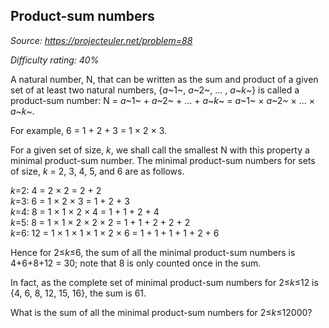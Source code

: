 Product-sum numbers
-------------------

*Source: https://projecteuler.net/problem=88*


*Difficulty rating: 40%*

A natural number, N, that can be written as the sum and product of a
given set of at least two natural numbers, {*a*~1~, *a*~2~, ... ,
*a*~*k*~} is called a product-sum number: N = *a*~1~ + *a*~2~ + ... +
*a*~*k*~ = *a*~1~ × *a*~2~ × ... × *a*~*k*~.

For example, 6 = 1 + 2 + 3 = 1 × 2 × 3.

For a given set of size, *k*, we shall call the smallest N with this
property a minimal product-sum number. The minimal product-sum numbers
for sets of size, *k* = 2, 3, 4, 5, and 6 are as follows.

*k*=2: 4 = 2 × 2 = 2 + 2\
*k*=3: 6 = 1 × 2 × 3 = 1 + 2 + 3\
*k*=4: 8 = 1 × 1 × 2 × 4 = 1 + 1 + 2 + 4\
*k*=5: 8 = 1 × 1 × 2 × 2 × 2 = 1 + 1 + 2 + 2 + 2\
*k*=6: 12 = 1 × 1 × 1 × 1 × 2 × 6 = 1 + 1 + 1 + 1 + 2 + 6

Hence for 2≤*k*≤6, the sum of all the minimal product-sum numbers is
4+6+8+12 = 30; note that 8 is only counted once in the sum.

In fact, as the complete set of minimal product-sum numbers for 2≤*k*≤12
is {4, 6, 8, 12, 15, 16}, the sum is 61.

What is the sum of all the minimal product-sum numbers for 2≤*k*≤12000?
